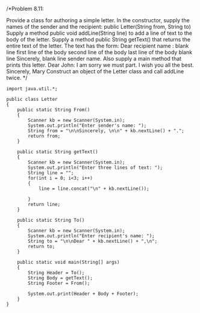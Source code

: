 /*Problem 8.11:

Provide a class for authoring a simple letter. In the constructor, supply the names of
the sender and the recipient:
public Letter(String from, String to)
Supply a method
public void addLine(String line)
to add a line of text to the body of the letter.
Supply a method
public String getText()
that returns the entire text of the letter. The text has the form:
Dear recipient name :
blank line
first line of the body
second line of the body
last line of the body
blank line
Sincerely,
blank line
sender name.
Also supply a main method that prints this letter.
Dear John:
I am sorry we must part.
I wish you all the best.
Sincerely,
Mary
Construct an object of the Letter class and call addLine twice.		*/

	import java.util.*;
		
	public class Letter
	{
		public static String From()
		{
			Scanner kb = new Scanner(System.in);
			System.out.println("Enter sender's name: ");
			String from = "\n\nSincerely, \n\n" + kb.nextLine() + ".";
			return from;
		}
	
		public static String getText()
		{
			Scanner kb = new Scanner(System.in);
			System.out.println("Enter three lines of text: ");
			String line = "";
			for(int i = 0; i<3; i++)
			{
				line = line.concat("\n" + kb.nextLine());
				
			}
			return line;
		}
		
		public static String To()
		{
			Scanner kb = new Scanner(System.in);
			System.out.println("Enter recipient's name: ");
			String to = "\n\nDear " + kb.nextLine() + ",\n";
			return to;
		}	
		
		public static void main(String[] args)
		{
			String Header = To();
			String Body = getText();
			String Footer = From();
			
			System.out.print(Header + Body + Footer);
		}
	}
